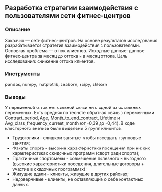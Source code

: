 ﻿## Разработка стратегии взаимодействия с пользователями сети фитнес-центров


### Описание

Заказчик — сеть фитнес-центров. На основе результатов исследования разрабатывается стратегия взаимодействия с пользователями. 
Основная проблема — отток клиентов.
Исходные данные: данные фитнес-центра за месяц до оттока и в месяц оттока.
Цель исследования: снижение оттока клиентов.


### Инструменты

pandas, numpy, matplotlib, seaborn, scipy, sklearn


### Выводы

У переменной отток нет сильной связи ни с одной из остальных переменных. Есть средняя по тесноте обратная связь с переменными Contract_period, Age, Month_to_end_contract, Lifetime и Avg_class_frequency_current_month (от -0,39 до -0,44).
В ходе кластерного анализа были выделены 5 групп клиентов:
 -	Трудоголики - слишком занятые, чтобы посещать групповые занятия;
 -	Фанаты спорта - высокие характеристики посещения при низких характеристиках скидочных программ (спорт ради спорта); 
 -	Практичные спортсмены - совмещение полезного и выгодного (высокие характеристики посещения, длительные договоры + участие в скидочных программах);
 -	Живущие вдали - клиенты, живущие в других районах;
 - 	Недоверчивые - клиенты, не оставляющие о себе контактных данных.





